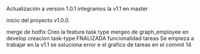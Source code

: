 
Actualización a version 1.0.1
integramos la v1.1 en master

inicio del proyecto v1.0.0.

merge de hotfix
Creo la feature task type
mergeo de graph_employee en develop
creacion task-type
FNALIZADA funcionalidad tareas
Se empieza a trabajar en la v1.1
se soluciona error e el grafico de tareas en el commit 14

